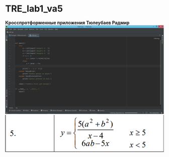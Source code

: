 # TRE_lab1_va5
**Кросспротформенные приложения**
**Тюлеубаев Радмир**
![Screenshot](TRE_LAB1_VAR5.png)
![Screenshot](formula.png)
